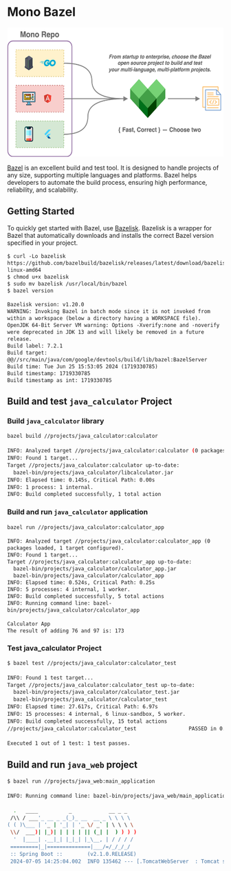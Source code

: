 # Mono Bazel

<p align="center">
  <a href="https://github.com/rain1024/mono-bazel/">
    <img src="https://raw.githubusercontent.com/rain1024/mono-bazel/main/images/system-design.png" height="300">
  </a>
</p>

[Bazel](https://bazel.build/) is an excellent build and test tool. It is designed to handle projects of any size, supporting multiple languages and platforms. Bazel helps developers to automate the build process, ensuring high performance, reliability, and scalability.

## Getting Started

To quickly get started with Bazel, use [Bazelisk](https://github.com/bazelbuild/bazelisk). Bazelisk is a wrapper for Bazel that automatically downloads and installs the correct Bazel version specified in your project.

```
$ curl -Lo bazelisk https://github.com/bazelbuild/bazelisk/releases/latest/download/bazelisk-linux-amd64
$ chmod u+x bazelisk
$ sudo mv bazelisk /usr/local/bin/bazel
$ bazel version

Bazelisk version: v1.20.0
WARNING: Invoking Bazel in batch mode since it is not invoked from within a workspace (below a directory having a WORKSPACE file).
OpenJDK 64-Bit Server VM warning: Options -Xverify:none and -noverify were deprecated in JDK 13 and will likely be removed in a future release.
Build label: 7.2.1
Build target: @@//src/main/java/com/google/devtools/build/lib/bazel:BazelServer
Build time: Tue Jun 25 15:53:05 2024 (1719330785)
Build timestamp: 1719330785
Build timestamp as int: 1719330785
```

## Build and test `java_calculator` Project

### Build `java_calculator` library

```sh
bazel build //projects/java_calculator:calculator

INFO: Analyzed target //projects/java_calculator:calculator (0 packages loaded, 0 targets configured).
INFO: Found 1 target...
Target //projects/java_calculator:calculator up-to-date:
  bazel-bin/projects/java_calculator/libcalculator.jar
INFO: Elapsed time: 0.145s, Critical Path: 0.00s
INFO: 1 process: 1 internal.
INFO: Build completed successfully, 1 total action
```

### Build and run `java_calculator` application

```
bazel run //projects/java_calculator:calculator_app

INFO: Analyzed target //projects/java_calculator:calculator_app (0 packages loaded, 1 target configured).
INFO: Found 1 target...
Target //projects/java_calculator:calculator_app up-to-date:
  bazel-bin/projects/java_calculator/calculator_app.jar
  bazel-bin/projects/java_calculator/calculator_app
INFO: Elapsed time: 0.524s, Critical Path: 0.25s
INFO: 5 processes: 4 internal, 1 worker.
INFO: Build completed successfully, 5 total actions
INFO: Running command line: bazel-bin/projects/java_calculator/calculator_app

Calculator App
The result of adding 76 and 97 is: 173
```

### Test java_calculator Project

```sh
$ bazel test //projects/java_calculator:calculator_test

INFO: Found 1 test target...
Target //projects/java_calculator:calculator_test up-to-date:
  bazel-bin/projects/java_calculator/calculator_test.jar
  bazel-bin/projects/java_calculator/calculator_test
INFO: Elapsed time: 27.617s, Critical Path: 6.97s
INFO: 15 processes: 4 internal, 6 linux-sandbox, 5 worker.
INFO: Build completed successfully, 15 total actions
//projects/java_calculator:calculator_test                 PASSED in 0.3s

Executed 1 out of 1 test: 1 test passes.
```

## Build and run `java_web` project

```sh
$ bazel run //projects/java_web:main_application

INFO: Running command line: bazel-bin/projects/java_web/main_application

  .   ____          _            __ _ _
 /\\ / ___'_ __ _ _(_)_ __  __ _ \ \ \ \
( ( )\___ | '_ | '_| | '_ \/ _` | \ \ \ \
 \\/  ___)| |_)| | | | | || (_| |  ) ) ) )
  '  |____| .__|_| |_|_| |_\__, | / / / /
 =========|_|==============|___/=/_/_/_/
 :: Spring Boot ::        (v2.1.0.RELEASE)
 2024-07-05 14:25:04.002  INFO 135462 --- [.TomcatWebServer  : Tomcat started on port(s): 5000 (http) with context path ''
```

